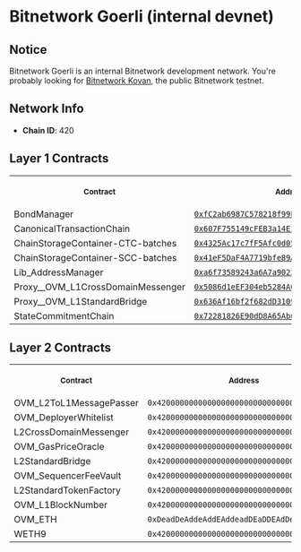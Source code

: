# Bitnetwork Goerli (internal devnet)
## Notice
Bitnetwork Goerli is an internal Bitnetwork development network. You're probably looking for [Bitnetwork Kovan](../kovan#readme), the public Bitnetwork testnet.
## Network Info
- **Chain ID**: 420
## Layer 1 Contracts
<table>
<tr>
<th>
<img width="506px" height="0px" />
<p><small>Contract</small></p>
</th>
<th>
<img width="506px" height="0px" />
<p><small>Address</small></p>
</th>
</tr>
<tr>
<td>
BondManager
</td>
<td align="center">
<a href="https://goerli.etherscan.io/address/0xfC2ab6987C578218f99E85d61Dcf4814A26637Bd">
<code>0xfC2ab6987C578218f99E85d61Dcf4814A26637Bd</code>
</a>
</td>
</tr>
<tr>
<td>
CanonicalTransactionChain
</td>
<td align="center">
<a href="https://goerli.etherscan.io/address/0x607F755149cFEB3a14E1Dc3A4E2450Cde7dfb04D">
<code>0x607F755149cFEB3a14E1Dc3A4E2450Cde7dfb04D</code>
</a>
</td>
</tr>
<tr>
<td>
ChainStorageContainer-CTC-batches
</td>
<td align="center">
<a href="https://goerli.etherscan.io/address/0x4325Ac17c7fF5Afc0d05335dD30Db3D010455813">
<code>0x4325Ac17c7fF5Afc0d05335dD30Db3D010455813</code>
</a>
</td>
</tr>
<tr>
<td>
ChainStorageContainer-SCC-batches
</td>
<td align="center">
<a href="https://goerli.etherscan.io/address/0x41eF5DaF4A7719bfe89A88BA3DD0DCFF5feCeD39">
<code>0x41eF5DaF4A7719bfe89A88BA3DD0DCFF5feCeD39</code>
</a>
</td>
</tr>
<tr>
<td>
Lib_AddressManager
</td>
<td align="center">
<a href="https://goerli.etherscan.io/address/0xa6f73589243a6A7a9023b1Fa0651b1d89c177111">
<code>0xa6f73589243a6A7a9023b1Fa0651b1d89c177111</code>
</a>
</td>
</tr>
<tr>
<td>
Proxy__OVM_L1CrossDomainMessenger
</td>
<td align="center">
<a href="https://goerli.etherscan.io/address/0x5086d1eEF304eb5284A0f6720f79403b4e9bE294">
<code>0x5086d1eEF304eb5284A0f6720f79403b4e9bE294</code>
</a>
</td>
</tr>
<tr>
<td>
Proxy__OVM_L1StandardBridge
</td>
<td align="center">
<a href="https://goerli.etherscan.io/address/0x636Af16bf2f682dD3109e60102b8E1A089FedAa8">
<code>0x636Af16bf2f682dD3109e60102b8E1A089FedAa8</code>
</a>
</td>
</tr>
<tr>
<td>
StateCommitmentChain
</td>
<td align="center">
<a href="https://goerli.etherscan.io/address/0x72281826E90dD8A65Ab686fF254eb45Be426DD22">
<code>0x72281826E90dD8A65Ab686fF254eb45Be426DD22</code>
</a>
</td>
</tr>
</table>

## Layer 2 Contracts
<table>
<tr>
<th>
<img width="506px" height="0px" />
<p><small>Contract</small></p>
</th>
<th>
<img width="506px" height="0px" />
<p><small>Address</small></p>
</th>
</tr>
<tr>
<td>
OVM_L2ToL1MessagePasser
</td>
<td align="center">
<code>0x4200000000000000000000000000000000000000</code>
</td>
</tr>
<tr>
<td>
OVM_DeployerWhitelist
</td>
<td align="center">
<code>0x4200000000000000000000000000000000000002</code>
</td>
</tr>
<tr>
<td>
L2CrossDomainMessenger
</td>
<td align="center">
<code>0x4200000000000000000000000000000000000007</code>
</td>
</tr>
<tr>
<td>
OVM_GasPriceOracle
</td>
<td align="center">
<code>0x420000000000000000000000000000000000000F</code>
</td>
</tr>
<tr>
<td>
L2StandardBridge
</td>
<td align="center">
<code>0x4200000000000000000000000000000000000010</code>
</td>
</tr>
<tr>
<td>
OVM_SequencerFeeVault
</td>
<td align="center">
<code>0x4200000000000000000000000000000000000011</code>
</td>
</tr>
<tr>
<td>
L2StandardTokenFactory
</td>
<td align="center">
<code>0x4200000000000000000000000000000000000012</code>
</td>
</tr>
<tr>
<td>
OVM_L1BlockNumber
</td>
<td align="center">
<code>0x4200000000000000000000000000000000000013</code>
</td>
</tr>
<tr>
<td>
OVM_ETH
</td>
<td align="center">
<code>0xDeadDeAddeAddEAddeadDEaDDEAdDeaDDeAD0000</code>
</td>
</tr>
<tr>
<td>
WETH9
</td>
<td align="center">
<code>0x4200000000000000000000000000000000000006</code>
</td>
</tr>
</table>

